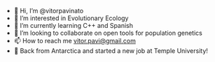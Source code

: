 - 👋 Hi, I’m @vitorpavinato
- 👀 I’m interested in Evolutionary Ecology
- 🌱 I’m currently learning C++ and Spanish
- 💞️ I’m looking to collaborate on open tools for population genetics
- 📫 How to reach me vitor.pavi@gmail.com
- :penguin: Back from Antarctica and started a new job at Temple University!

<!---
vitorpavinato/vitorpavinato is a ✨ special ✨ repository because its `README.md` (this file) appears on your GitHub profile.
You can click the Preview link to take a look at your changes.
--->
